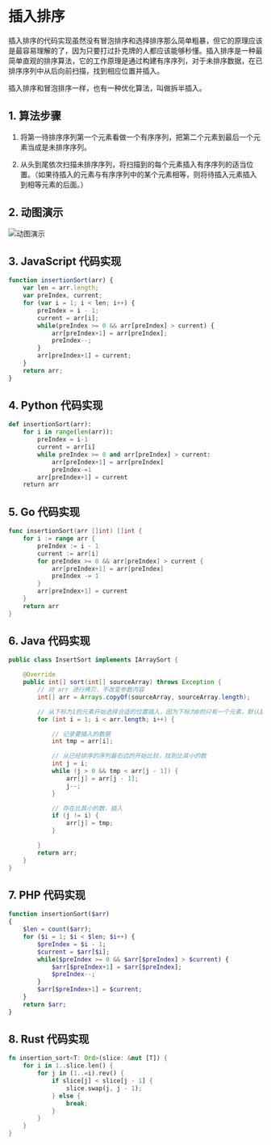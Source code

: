 # 插入排序

插入排序的代码实现虽然没有冒泡排序和选择排序那么简单粗暴，但它的原理应该是最容易理解的了，因为只要打过扑克牌的人都应该能够秒懂。插入排序是一种最简单直观的排序算法，它的工作原理是通过构建有序序列，对于未排序数据，在已排序序列中从后向前扫描，找到相应位置并插入。

插入排序和冒泡排序一样，也有一种优化算法，叫做拆半插入。


## 1. 算法步骤

1. 将第一待排序序列第一个元素看做一个有序序列，把第二个元素到最后一个元素当成是未排序序列。

2. 从头到尾依次扫描未排序序列，将扫描到的每个元素插入有序序列的适当位置。（如果待插入的元素与有序序列中的某个元素相等，则将待插入元素插入到相等元素的后面。）


## 2. 动图演示

![动图演示](res/insertionSort.gif)


## 3. JavaScript 代码实现

```js
function insertionSort(arr) {
    var len = arr.length;
    var preIndex, current;
    for (var i = 1; i < len; i++) {
        preIndex = i - 1;
        current = arr[i];
        while(preIndex >= 0 && arr[preIndex] > current) {
            arr[preIndex+1] = arr[preIndex];
            preIndex--;
        }
        arr[preIndex+1] = current;
    }
    return arr;
}
```

## 4. Python 代码实现

```python
def insertionSort(arr):
    for i in range(len(arr)):
        preIndex = i-1
        current = arr[i]
        while preIndex >= 0 and arr[preIndex] > current:
            arr[preIndex+1] = arr[preIndex]
            preIndex-=1
        arr[preIndex+1] = current
    return arr
```

## 5. Go 代码实现
```go
func insertionSort(arr []int) []int {
	for i := range arr {
		preIndex := i - 1
		current := arr[i]
		for preIndex >= 0 && arr[preIndex] > current {
			arr[preIndex+1] = arr[preIndex]
			preIndex -= 1
		}
		arr[preIndex+1] = current
	}
	return arr
}
```

## 6. Java 代码实现

```java
public class InsertSort implements IArraySort {

    @Override
    public int[] sort(int[] sourceArray) throws Exception {
        // 对 arr 进行拷贝，不改变参数内容
        int[] arr = Arrays.copyOf(sourceArray, sourceArray.length);

        // 从下标为1的元素开始选择合适的位置插入，因为下标为0的只有一个元素，默认是有序的
        for (int i = 1; i < arr.length; i++) {

            // 记录要插入的数据
            int tmp = arr[i];

            // 从已经排序的序列最右边的开始比较，找到比其小的数
            int j = i;
            while (j > 0 && tmp < arr[j - 1]) {
                arr[j] = arr[j - 1];
                j--;
            }

            // 存在比其小的数，插入
            if (j != i) {
                arr[j] = tmp;
            }

        }
        return arr;
    }
}
```

## 7. PHP 代码实现

```php
function insertionSort($arr)
{
    $len = count($arr);
    for ($i = 1; $i < $len; $i++) {
        $preIndex = $i - 1;
        $current = $arr[$i];
        while($preIndex >= 0 && $arr[$preIndex] > $current) {
            $arr[$preIndex+1] = $arr[$preIndex];
            $preIndex--;
        }
        $arr[$preIndex+1] = $current;
    }
    return $arr;
}
```

## 8. Rust 代码实现

```rust
fn insertion_sort<T: Ord>(slice: &mut [T]) {
    for i in 1..slice.len() {
        for j in (1..=i).rev() {
            if slice[j] < slice[j - 1] {
                slice.swap(j, j - 1);
            } else {
                break;
            }
        }
    }
}
```
